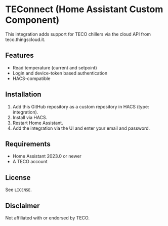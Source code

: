 # TEConnect (Home Assistant Custom Component)

This integration adds support for TECO chillers via the cloud API from teco.thingscloud.it.

## Features
- Read temperature (current and setpoint)
- Login and device-token based authentication
- HACS-compatible

## Installation
1. Add this GitHub repository as a custom repository in HACS (type: integration).
2. Install via HACS.
3. Restart Home Assistant.
4. Add the integration via the UI and enter your email and password.

## Requirements
- Home Assistant 2023.0 or newer
- A TECO account

## License
See `LICENSE`.

## Disclaimer
Not affiliated with or endorsed by TECO.
